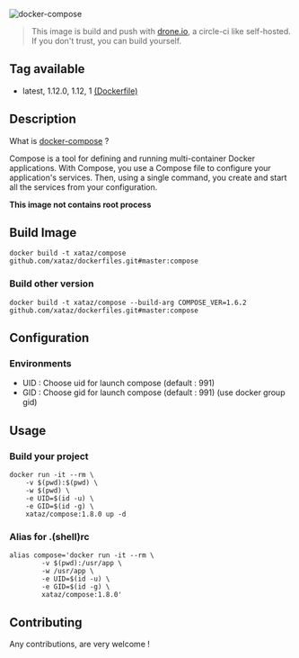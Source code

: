 ![docker-compose](https://raw.githubusercontent.com/docker/compose/master/logo.png)

> This image is build and push with [drone.io](https://github.com/drone/drone), a circle-ci like self-hosted.
> If you don't trust, you can build yourself.

## Tag available
* latest, 1.12.0, 1.12, 1 [(Dockerfile)](https://github.com/xataz/dockerfiles/blob/master/compose/Dockerfile)

## Description
What is [docker-compose](https://github.com/docker/compose) ?

Compose is a tool for defining and running multi-container Docker applications. With Compose, you use a Compose file to configure your application's services. Then, using a single command, you create and start all the services from your configuration.

**This image not contains root process**

## Build Image

```shell
docker build -t xataz/compose github.com/xataz/dockerfiles.git#master:compose
```
### Build other version
```shell
docker build -t xataz/compose --build-arg COMPOSE_VER=1.6.2 github.com/xataz/dockerfiles.git#master:compose
```

## Configuration
### Environments
* UID : Choose uid for launch compose (default : 991)
* GID : Choose gid for launch compose (default : 991) (use docker group gid)

## Usage
### Build your project
```shell
docker run -it --rm \
    -v $(pwd):$(pwd) \
    -w $(pwd) \
    -e UID=$(id -u) \
    -e GID=$(id -g) \
    xataz/compose:1.8.0 up -d
```

### Alias for .(shell)rc
```shell
alias compose='docker run -it --rm \
        -v $(pwd):/usr/app \
        -w /usr/app \
        -e UID=$(id -u) \
        -e GID=$(id -g) \
        xataz/compose:1.8.0'
```

## Contributing
Any contributions, are very welcome !